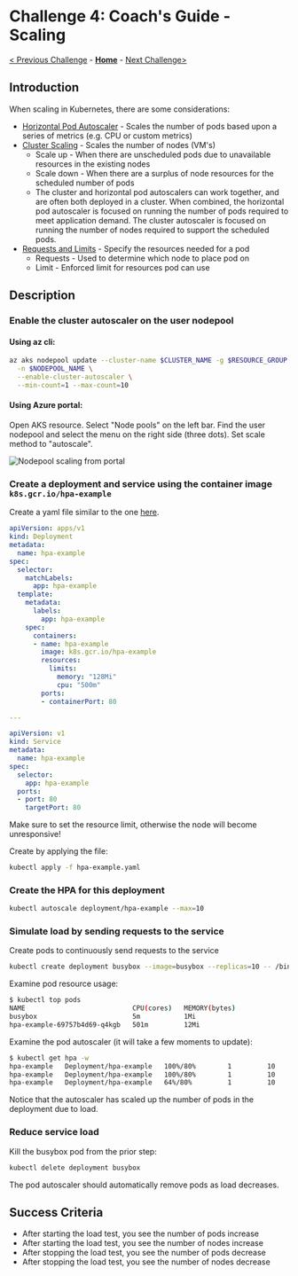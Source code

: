 # Challenge 4: Coach's Guide - Scaling

[< Previous Challenge](./03-resiliency.md) - **[Home](README.md)** - [Next Challenge>](./05-gitops.md)

## Introduction

When scaling in Kubernetes, there are some considerations:

* [Horizontal Pod Autoscaler](https://kubernetes.io/docs/tasks/run-application/horizontal-pod-autoscale/) - Scales the number of pods based upon a series of metrics (e.g. CPU or custom metrics)
* [Cluster Scaling](https://docs.microsoft.com/en-us/azure/aks/cluster-autoscaler) - Scales the number of nodes (VM's)
  * Scale up - When there are unscheduled pods due to unavailable resources in the existing nodes
  * Scale down - When there are a surplus of node resources for the scheduled number of pods
  * The cluster and horizontal pod autoscalers can work together, and are often both deployed in a cluster. When combined, the horizontal pod autoscaler is focused on running the number of pods required to meet application demand. The cluster autoscaler is focused on running the number of nodes required to support the scheduled pods.
* [Requests and Limits](https://kubernetes.io/docs/concepts/configuration/manage-resources-containers/) - Specify the resources needed for a pod
    * Requests - Used to determine which node to place pod on
    * Limit - Enforced limit for resources pod can use

## Description

### Enable the cluster autoscaler on the user nodepool

#### Using az cli:

``` bash
az aks nodepool update --cluster-name $CLUSTER_NAME -g $RESOURCE_GROUP \
  -n $NODEPOOL_NAME \
  --enable-cluster-autoscaler \
  --min-count=1 --max-count=10
```

#### Using Azure portal:

Open AKS resource. Select "Node pools" on the left bar. Find the user nodepool and select the menu on the right side (three dots). Set scale method to "autoscale".

![Nodepool scaling from portal](Solutions/04-scaling/img/scale-portal.png)

### Create a deployment and service using the container image `k8s.gcr.io/hpa-example`

Create a yaml file similar to the one [here](Solutions/04-scaling/hpa-example.yaml).

```yaml
apiVersion: apps/v1
kind: Deployment
metadata:
  name: hpa-example
spec:
  selector:
    matchLabels:
      app: hpa-example
  template:
    metadata:
      labels:
        app: hpa-example
    spec:
      containers:
      - name: hpa-example
        image: k8s.gcr.io/hpa-example
        resources:
          limits:
            memory: "128Mi"
            cpu: "500m"
        ports:
        - containerPort: 80

---

apiVersion: v1
kind: Service
metadata:
  name: hpa-example
spec:
  selector:
    app: hpa-example
  ports:
  - port: 80
    targetPort: 80


```

Make sure to set the resource limit, otherwise the node will become unresponsive!

Create by applying the file:

``` bash
kubectl apply -f hpa-example.yaml
```

### Create the HPA for this deployment

```bash
kubectl autoscale deployment/hpa-example --max=10
```

### Simulate load by sending requests to the service

Create pods to continuously send requests to the service

``` bash
kubectl create deployment busybox --image=busybox --replicas=10 -- /bin/sh -c "while true; do wget -q -O- hpa-example; done"
```

Examine pod resource usage:

```bash
$ kubectl top pods
NAME                           CPU(cores)   MEMORY(bytes)
busybox                        5m           1Mi
hpa-example-69757b4d69-q4kgb   501m         12Mi
```

Examine the pod autoscaler (it will take a few moments to update):

``` bash
$ kubectl get hpa -w
hpa-example   Deployment/hpa-example   100%/80%        1         10        1          15s
hpa-example   Deployment/hpa-example   100%/80%        1         10        2          30s
hpa-example   Deployment/hpa-example   64%/80%         1         10        2          61s
```

Notice that the autoscaler has scaled up the number of pods in the deployment due to load.

### Reduce service load

Kill the busybox pod from the prior step:

``` bash
kubectl delete deployment busybox
```

The pod autoscaler should automatically remove pods as load decreases.

## Success Criteria

- After starting the load test, you see the number of pods increase
- After starting the load test, you see the number of nodes increase
- After stopping the load test, you see the number of pods decrease
- After stopping the load test, you see the number of nodes decrease
